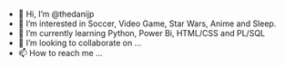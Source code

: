 - 👋 Hi, I’m @thedanijp
- 👀 I’m interested in Soccer, Video Game, Star Wars, Anime and Sleep.
- 🌱 I’m currently learning Python, Power Bi, HTML/CSS and PL/SQL
- 💞️ I’m looking to collaborate on ...
- 📫 How to reach me ...

<!---
thedanijp/thedanijp is a ✨ special ✨ repository because its `README.md` (this file) appears on your GitHub profile.
You can click the Preview link to take a look at your changes.
--->
